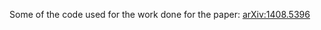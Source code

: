 Some of the code used for the work done for the paper: [arXiv:1408.5396](http://arxiv.org/abs/1408.5396)
